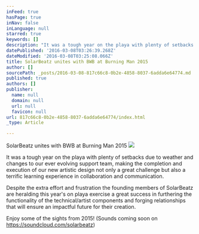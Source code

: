 ```yaml
---
inFeed: true
hasPage: true
inNav: false
inLanguage: null
starred: true
keywords: []
description: "It was a tough year on the playa with plenty of setbacks due to weather and changes to our ever evolving support team, making the completion and execution of our new artistic design not only a great challenge but also a terrific learning experience in collaboration and communication.  Despite the extra effort and frustration the founding members of SolarBeatz are heralding this year's on playa exercise a great success in furthering the functionality of the technical/artist components and forging relationships that will ensure an impactful future for their creation.  Enjoy some of the sights from 2015!  (Sounds coming soon on https://soundcloud.com/solarbeatz)"
datePublished: '2016-03-08T03:26:39.268Z'
dateModified: '2016-03-08T03:25:08.066Z'
title: SolarBeatz unites with BWB at Burning Man 2015
author: []
sourcePath: _posts/2016-03-08-817c66c8-0b2e-4858-8037-6adda6e64774.md
published: true
authors: []
publisher:
  name: null
  domain: null
  url: null
  favicon: null
url: 817c66c8-0b2e-4858-8037-6adda6e64774/index.html
_type: Article

---
```

SolarBeatz unites with BWB at Burning Man 2015
![](https://the-grid-user-content.s3-us-west-2.amazonaws.com/30960cfa-5783-477b-a0b4-43be4e975ffe.jpg)

It was a tough year on the playa with plenty of setbacks due to weather and changes to our ever evolving support team, making the completion and execution of our new artistic design not only a great challenge but also a terrific learning experience in collaboration and communication.

Despite the extra effort and frustration the founding members of SolarBeatz are heralding this year's on playa exercise a great success in furthering the functionality of the technical/artist components and forging relationships that will ensure an impactful future for their creation.

Enjoy some of the sights from 2015!  (Sounds coming soon on https://soundcloud.com/solarbeatz)